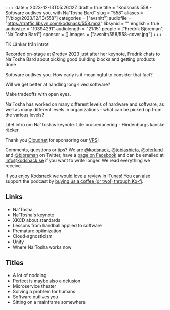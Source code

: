 +++
date = 2023-12-13T05:26:12Z
draft = true
title = "Kodsnack 558 - Software outlives you, with Na'Tosha Bard"
slug = "558"
aliases = ["/blog/2023/12/13/558"]
categories = ["avsnitt"]
audiofile = "https://traffic.libsyn.com/kodsnack/558.mp3"
libsynid = ""
english = true
audiosize = "10394291"
audiolength = "21:15"
people = ["Fredrik Björeman", "Na'Tosha Bard"]
sponsor = []
images = ["avsnitt/558/558-cover.jpg"]
+++

TK Länkar från introt

Recorded on-stage at [Øredev](https://oredev.org/) 2023 just after her keynote, Fredrik chats to Na'Tosha Bard about picking good building blocks and getting products done

Software outlives you. How early is it meaningful to consider that fact?

Will we get better at handling long-lived software?

Make tradeoffs with open eyes.

Na'Tosha has worked on many different levels of hardware and software, as well as many different levels in organizations - what can be picked up from the various levels?

Litet intro om Na'Toshas keynote. Lite brusreducering - Hindenburgs kanske räcker

Thank you [Cloudnet](http://www.cloudnet.se) for sponsoring our [VPS](http://en.wikipedia.org/wiki/Virtual_private_server)!

Comments, questions or tips? We are [@kodsnack](https://www.twitter.com/kodsnack), [@tobiashieta](https://www.twitter.com/tobiashieta), [@oferlund](https://twitter.com/oferlund) and [@bjoreman](https://www.twitter.com/bjoreman) on Twitter, have a [page on Facebook](https://www.facebook.com/kodsnack) and can be emailed at [info@kodsnack.se](mailto:info@kodsnack.se) if you want to write longer. We read everything we receive.

If you enjoy Kodsnack we would love a [review in iTunes](http://itunes.apple.com/se/podcast/kodsnack/id561631498?l=en)! You can also support the podcast by <a href="https://ko-fi.com/kodsnack" rel="payment">buying us a coffee (or two!) through Ko-fi</a>.

## Links ##
* Na'Tosha
* Na'Tosha's keynote
* XKCD about standards
* Lessons from handball applied to software
* Premature optimization
* Cloud-agnosticism
* Unity
* Where Na'Tosha works now

## Titles ##
* A lot of nodding
* Perfect is maybe also a delusion
* Microservice theater
* Solving a problem for humans
* Software outlives you
* Sitting on a mainframe somewhere